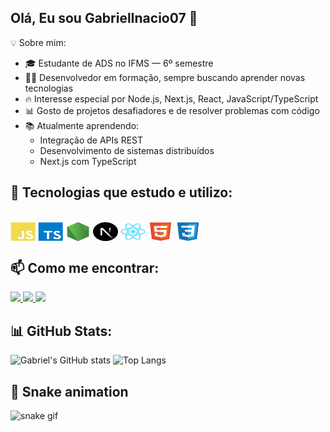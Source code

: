 ## Olá, Eu sou GabrielInacio07 👋

💡 Sobre mim:
- 🎓 Estudante de ADS no IFMS — 6º semestre
- 👨‍💻 Desenvolvedor em formação, sempre buscando aprender novas tecnologias
- 🔥 Interesse especial por Node.js, Next.js, React, JavaScript/TypeScript
- 📊 Gosto de projetos desafiadores e de resolver problemas com código
- 📚 Atualmente aprendendo:
  - Integração de APIs REST
  - Desenvolvimento de sistemas distribuídos
  - Next.js com TypeScript

## 🚀 Tecnologias que estudo e utilizo:

<div style="display: inline_block"><br>
  <img align="center" alt="Gabriel-Js" height="30" width="40" src="https://raw.githubusercontent.com/devicons/devicon/master/icons/javascript/javascript-plain.svg">
  <img align="center" alt="Gabriel-Ts" height="30" width="40" src="https://raw.githubusercontent.com/devicons/devicon/master/icons/typescript/typescript-plain.svg">
  <img align="center" alt="Gabriel-Node" height="30" width="40" src="https://raw.githubusercontent.com/devicons/devicon/master/icons/nodejs/nodejs-original.svg">
  <img align="center" alt="Gabriel-Next" height="30" width="40" src="https://raw.githubusercontent.com/devicons/devicon/master/icons/nextjs/nextjs-original.svg">
  <img align="center" alt="Gabriel-React" height="30" width="40" src="https://raw.githubusercontent.com/devicons/devicon/master/icons/react/react-original.svg">
  <img align="center" alt="Gabriel-HTML" height="30" width="40" src="https://raw.githubusercontent.com/devicons/devicon/master/icons/html5/html5-original.svg">
  <img align="center" alt="Gabriel-CSS" height="30" width="40" src="https://raw.githubusercontent.com/devicons/devicon/master/icons/css3/css3-original.svg">
</div>


##

## 📫 Como me encontrar:

<div>
  <a href="https://www.instagram.com/gabriel_inacio07/" target="_blank">
    <img src="https://img.shields.io/badge/-Instagram-%23E4405F?style=for-the-badge&logo=instagram&logoColor=white" target="_blank">
  </a>
  <a href="https://www.linkedin.com/in/gabriel-in%C3%A1cio-b2b968253/" target="_blank">
    <img src="https://img.shields.io/badge/-LinkedIn-%230077B5?style=for-the-badge&logo=linkedin&logoColor=white" target="_blank">
  </a>
  <a href="mailto:inaciogabriell89@gmail.com" target="_blank">
    <img src="https://img.shields.io/badge/-Gmail-%23333?style=for-the-badge&logo=gmail&logoColor=white" target="_blank">
  </a>
</div>

##

## 📊 GitHub Stats:

![Gabriel's GitHub stats](https://github-readme-stats.vercel.app/api?username=GabrielInacio07&show_icons=true&theme=tokyonight&width=400)
![Top Langs](https://github-readme-stats.vercel.app/api/top-langs/?username=GabrielInacio07&layout=compact&theme=tokyonight&width=400)


## 🐍 Snake animation

![snake gif](https://raw.githubusercontent.com/GabrielInacio07/GabrielInacio07/output/github-contribution-grid-snake.svg)


